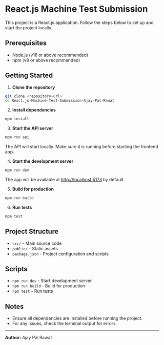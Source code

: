 # React.js Machine Test Submission

This project is a React.js application. Follow the steps below to set up and start the project locally.

## Prerequisites

- Node.js (v16 or above recommended)
- npm (v8 or above recommended)

## Getting Started

1. **Clone the repository**

```sh
git clone <repository-url>
cd React.js-Machine-Test-Submission-Ajay-Pal-Rawat
```

2. **Install dependencies**

```sh
npm install
```

3. **Start the API server**

```sh
npm run api
```

The API will start locally. Make sure it is running before starting the frontend app.

4. **Start the development server**

```sh
npm run dev
```

The app will be available at [http://localhost:5173](http://localhost:5173) by default.

5. **Build for production**

```sh
npm run build
```

6. **Run tests**

```sh
npm test
```

## Project Structure

- `src/` - Main source code
- `public/` - Static assets
- `package.json` - Project configuration and scripts

## Scripts

- `npm run dev` - Start development server
- `npm run build` - Build for production
- `npm test` - Run tests

## Notes

- Ensure all dependencies are installed before running the project.
- For any issues, check the terminal output for errors.

---

**Author:** Ajay Pal Rawat
